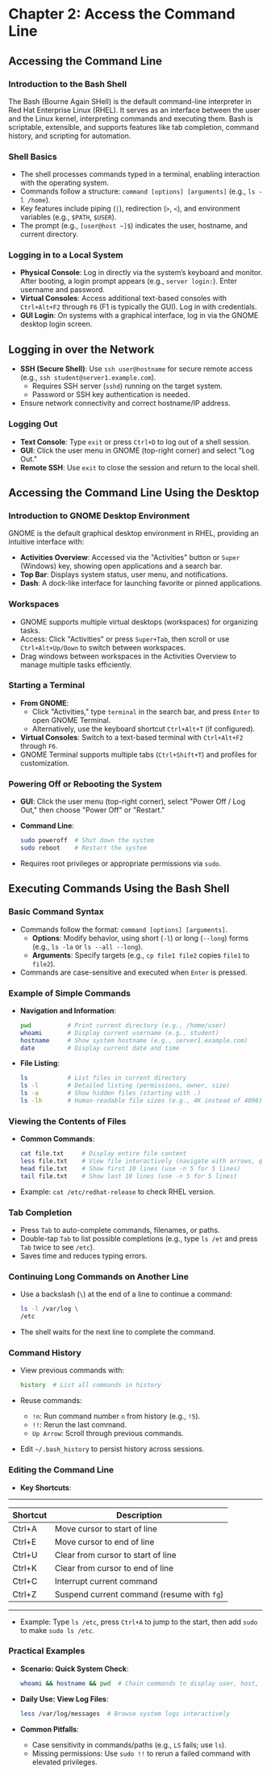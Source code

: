 # Chapter 2: Access the Command Line

## Accessing the Command Line

### Introduction to the Bash Shell

The Bash (Bourne Again SHell) is the default command-line interpreter in Red Hat Enterprise Linux (RHEL). It serves as an interface between the user and the Linux kernel, interpreting commands and executing them. Bash is scriptable, extensible, and supports features like tab completion, command history, and scripting for automation.

### Shell Basics

- The shell processes commands typed in a terminal, enabling interaction with the operating system.
- Commands follow a structure: `command [options] [arguments]` (e.g., `ls -l /home`).
- Key features include piping (`|`), redirection (`>`, `<`), and environment variables (e.g., `$PATH`, `$USER`).
- The prompt (e.g., `[user@host ~]$`) indicates the user, hostname, and current directory.

### Logging in to a Local System

- **Physical Console**: Log in directly via the system’s keyboard and monitor. After booting, a login prompt appears (e.g., `server login:`). Enter username and password.
- **Virtual Consoles**: Access additional text-based consoles with `Ctrl+Alt+F2` through `F6` (F1 is typically the GUI). Log in with credentials.
- **GUI Login**: On systems with a graphical interface, log in via the GNOME desktop login screen.

## Logging in over the Network

- **SSH (Secure Shell)**: Use `ssh user@hostname` for secure remote access (e.g., `ssh student@server1.example.com`).
  - Requires SSH server (`sshd`) running on the target system.
  - Password or SSH key authentication is needed.
- Ensure network connectivity and correct hostname/IP address.

### Logging Out

- **Text Console**: Type `exit` or press `Ctrl+D` to log out of a shell session.
- **GUI**: Click the user menu in GNOME (top-right corner) and select "Log Out."
- **Remote SSH**: Use `exit` to close the session and return to the local shell.

## Accessing the Command Line Using the Desktop

### Introduction to GNOME Desktop Environment

GNOME is the default graphical desktop environment in RHEL, providing an intuitive interface with:

- **Activities Overview**: Accessed via the "Activities" button or `Super` (Windows) key, showing open applications and a search bar.
- **Top Bar**: Displays system status, user menu, and notifications.
- **Dash**: A dock-like interface for launching favorite or pinned applications.

### Workspaces

- GNOME supports multiple virtual desktops (workspaces) for organizing tasks.
- Access: Click "Activities" or press `Super+Tab`, then scroll or use `Ctrl+Alt+Up/Down` to switch between workspaces.
- Drag windows between workspaces in the Activities Overview to manage multiple tasks efficiently.

### Starting a Terminal

- **From GNOME**:
  - Click "Activities," type `terminal` in the search bar, and press `Enter` to open GNOME Terminal.
  - Alternatively, use the keyboard shortcut `Ctrl+Alt+T` (if configured).
- **Virtual Consoles**: Switch to a text-based terminal with `Ctrl+Alt+F2` through `F6`.
- GNOME Terminal supports multiple tabs (`Ctrl+Shift+T`) and profiles for customization.

### Powering Off or Rebooting the System

- **GUI**: Click the user menu (top-right corner), select "Power Off / Log Out," then choose "Power Off" or "Restart."
- **Command Line**:

  ```bash
  sudo poweroff  # Shut down the system
  sudo reboot    # Restart the system
  ```

- Requires root privileges or appropriate permissions via `sudo`.

## Executing Commands Using the Bash Shell

### Basic Command Syntax

- Commands follow the format: `command [options] [arguments]`.
  - **Options**: Modify behavior, using short (`-l`) or long (`--long`) forms (e.g., `ls -la` or `ls --all --long`).
  - **Arguments**: Specify targets (e.g., `cp file1 file2` copies `file1` to `file2`).
- Commands are case-sensitive and executed when `Enter` is pressed.

### Example of Simple Commands

- **Navigation and Information**:

  ```bash
  pwd          # Print current directory (e.g., /home/user)
  whoami       # Display current username (e.g., student)
  hostname     # Show system hostname (e.g., server1.example.com)
  date         # Display current date and time
  ```

- **File Listing**:

  ```bash
  ls           # List files in current directory
  ls -l        # Detailed listing (permissions, owner, size)
  ls -a        # Show hidden files (starting with .)
  ls -lh       # Human-readable file sizes (e.g., 4K instead of 4096)
  ```

### Viewing the Contents of Files

- **Common Commands**:

  ```bash
  cat file.txt     # Display entire file content
  less file.txt    # View file interactively (navigate with arrows, q to quit)
  head file.txt    # Show first 10 lines (use -n 5 for 5 lines)
  tail file.txt    # Show last 10 lines (use -n 5 for 5 lines)
  ```

- Example: `cat /etc/redhat-release` to check RHEL version.

### Tab Completion

- Press `Tab` to auto-complete commands, filenames, or paths.
- Double-tap `Tab` to list possible completions (e.g., type `ls /et` and press `Tab` twice to see `/etc`).
- Saves time and reduces typing errors.

### Continuing Long Commands on Another Line

- Use a backslash (`\`) at the end of a line to continue a command:

  ```bash
  ls -l /var/log \
  /etc
  ```

- The shell waits for the next line to complete the command.

### Command History

- View previous commands with:

  ```bash
  history  # List all commands in history
  ```

- Reuse commands:
  - `!n`: Run command number `n` from history (e.g., `!5`).
  - `!!`: Rerun the last command.
  - `Up Arrow`: Scroll through previous commands.
- Edit `~/.bash_history` to persist history across sessions.

### Editing the Command Line

- **Key Shortcuts**:

---

| Shortcut | Description                                      |
|----------|--------------------------------------------------|
| Ctrl+A   | Move cursor to start of line                     |
| Ctrl+E   | Move cursor to end of line                       |
| Ctrl+U   | Clear from cursor to start of line               |
| Ctrl+K   | Clear from cursor to end of line                 |
| Ctrl+C   | Interrupt current command                        |
| Ctrl+Z   | Suspend current command (resume with `fg`)       |

---

- Example: Type `ls /etc`, press `Ctrl+A` to jump to the start, then add `sudo` to make `sudo ls /etc`.

### Practical Examples

- **Scenario: Quick System Check**:

  ```bash
  whoami && hostname && pwd  # Chain commands to display user, host, and directory
  ```

- **Daily Use: View Log Files**:

  ```bash
  less /var/log/messages  # Browse system logs interactively
  ```

- **Common Pitfalls**:
  - Case sensitivity in commands/paths (e.g., `LS` fails; use `ls`).
  - Missing permissions: Use `sudo !!` to rerun a failed command with elevated privileges.
